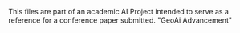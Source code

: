 This files are part of an academic AI Project intended to serve as a reference for a conference paper submitted. "GeoAi Advancement"
